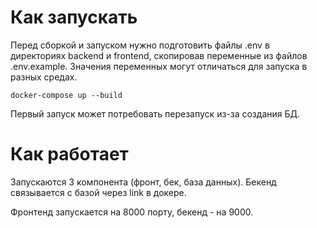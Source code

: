 # Как запускать
Перед сборкой и запуском нужно подготовить файлы .env в директориях backend и frontend, скопировав переменные из файлов .env.example. Значения переменных могут отличаться для запуска в разных средах. 
```
docker-compose up --build
```
Первый запуск может потребовать перезапуск из-за создания БД.

# Как работает
Запускаются 3 компонента (фронт, бек, база данных). Бекенд связывается с базой через link в докере.

Фронтенд запускается на 8000 порту, бекенд - на 9000. 
